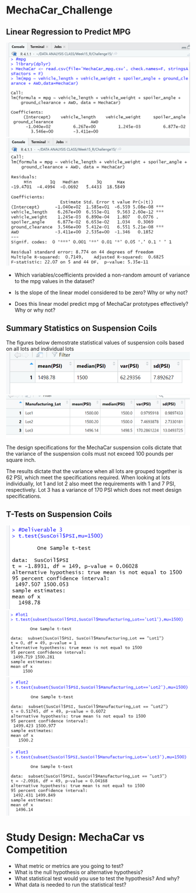 # MechaCar_Challenge

## Linear Regression to Predict MPG
![Alt Text](Images/linear_regression.png)
![Alt Text](Images/Summary_mpg.png)

- Which variables/coefficients provided a non-random amount of variance to the mpg values in the dataset?

- Is the slope of the linear model considered to be zero? Why or why not?

- Does this linear model predict mpg of MechaCar prototypes effectively? Why or why not?

## Summary Statistics on Suspension Coils

The figures below demostrate statistical values of suspension coils based on all lots and individual lots
![Alt Text](Images/total_summary.png)
![Alt Text](Images/lot_summary.png)

The design specifications for the MechaCar suspension coils dictate that the variance of the suspension coils must not exceed 100 pounds per square inch.

The results dictate that the variance when all lots are grouped together is 62 PSI, which meet the specifications required.
When looking at lots individually, lot 1 and lot 2 also meet the requirements with 1 and 7 PSI, respectively. Lot 3 has a variance of 170 PSI which does not meet design specifications.

## T-Tests on Suspension Coils

![Alt Text](Images/t_test.png)
![Alt Text](Images/lot1.png)
![Alt Text](Images/lot2.png)
![Alt Text](Images/lot3.png)

# Study Design: MechaCar vs Competition
- What metric or metrics are you going to test?
- What is the null hypothesis or alternative hypothesis?
- What statistical test would you use to test the hypothesis? And why?
- What data is needed to run the statistical test?
